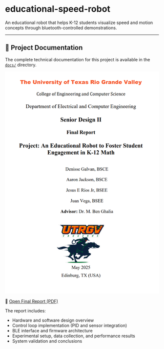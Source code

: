 # educational-speed-robot
An educational robot that helps K-12 students visualize speed and motion concepts through bluetooth-controlled demonstrations.

---

## 📘 Project Documentation

The complete technical documentation for this project is available in the [`docs/`](docs) directory.

[![Final Report Preview](images/final_report_preview.png)](docs/final_report.pdf)

📄 [Open Final Report (PDF)](docs/Final_report.pdf)

The report includes:
- Hardware and software design overview  
- Control loop implementation (PID and sensor integration)  
- BLE interface and firmware architecture  
- Experimental setup, data collection, and performance results  
- System validation and conclusions  
